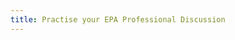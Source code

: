```yaml
---
title: Practise your EPA Professional Discussion
---
```

<elevenlabs-convai agent-id="ARV94uMZehhGvNO4pr9S"></elevenlabs-convai><script src="https://elevenlabs.io/convai-widget/index.js" async type="text/javascript"></script>
